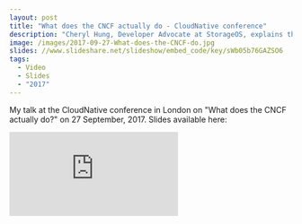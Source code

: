 ```yaml
---
layout: post
title: "What does the CNCF actually do - CloudNative conference"
description: "Cheryl Hung, Developer Advocate at StorageOS, explains the structure and mission of the Cloud Native Computing Foundation."
image: /images/2017-09-27-What-does-the-CNCF-do.jpg
slides: //www.slideshare.net/slideshow/embed_code/key/sWb05b76GAZSO6
tags:
  - Video
  - Slides
  - "2017"
---
```


My talk at the CloudNative conference in London on "What does the CNCF actually do?" on 27 September, 2017. Slides available here:

<div class="video-wrapper">
    <iframe src="https://player.vimeo.com/video/235890406" frameborder="0" allowfullscreen></iframe>
</div>
